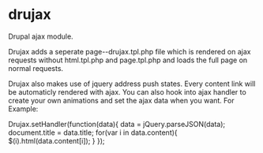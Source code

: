 drujax
======

Drupal ajax module.

Drujax adds a seperate page--drujax.tpl.php file which is rendered on ajax requests without html.tpl.php and page.tpl.php
and loads the full page on normal requests. 

Drujax also makes use of jquery address push states. Every content link will be automaticly rendered with ajax.
You can also hook into ajax handler to create your own animations and set the ajax data when you want.
For Example:

Drujax.setHandler(function(data){
      data = jQuery.parseJSON(data);
      document.title = data.title;
      for(var i in data.content){
        $(i).html(data.content[i]);
      }
});
